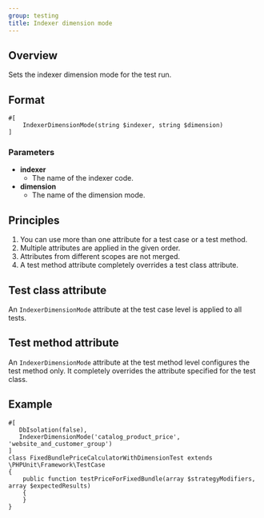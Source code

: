 ```yaml
---
group: testing
title: Indexer dimension mode
---
```


## Overview

Sets the indexer dimension mode for the test run.

## Format

```php?start_inline=1
#[
    IndexerDimensionMode(string $indexer, string $dimension)
]
```

### Parameters

-  **indexer**
   -  The name of the indexer code.
-  **dimension**
   -  The name of the dimension mode.

## Principles

1. You can use more than one attribute for a test case or a test method.
1. Multiple attributes are applied in the given order.
1. Attributes from different scopes are not merged.
1. A test method attribute completely overrides a test class attribute.

## Test class attribute

An `IndexerDimensionMode` attribute at the test case level is applied to all tests.

## Test method attribute

An `IndexerDimensionMode` attribute at the test method level configures the test method only.
It completely overrides the attribute specified for the test class.

## Example

```php?start_inline=1
#[
   DbIsolation(false),
   IndexerDimensionMode('catalog_product_price', 'website_and_customer_group')
]
class FixedBundlePriceCalculatorWithDimensionTest extends \PHPUnit\Framework\TestCase
{
    public function testPriceForFixedBundle(array $strategyModifiers, array $expectedResults)
    {
    }
}
```
